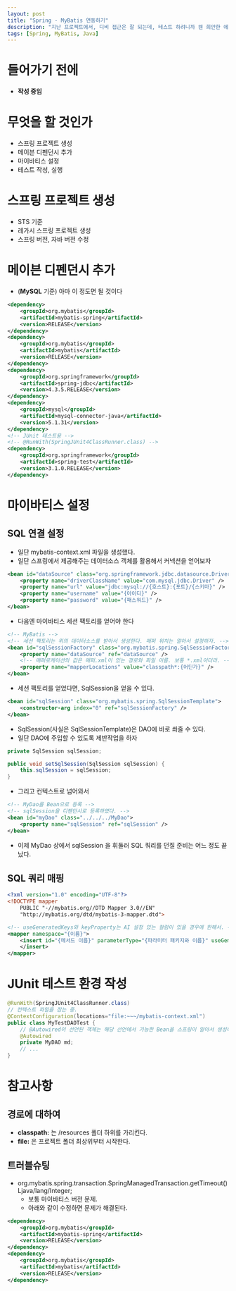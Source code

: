 ```yaml
---
layout: post
title: "Spring - MyBatis 연동하기"
description: "지난 프로젝트에서, 디비 접근은 잘 되는데, 테스트 하려니까 웬 희안한 에러들이 떠서 정석대로 재시도."
tags: [Spring, MyBatis, Java]
---
```


# 들어가기 전에
* __작성 중임__

# 무엇을 할 것인가
* 스프링 프로젝트 생성
* 메이븐 디펜던시 추가
* 마이바티스 설정
* 테스트 작성, 실행

# 스프링 프로젝트 생성
* STS 기준
* 레가시 스프링 프로젝트 생성
* 스프링 버전, 자바 버전 수정

# 메이븐 디펜던시 추가
* (__MySQL__ 기준) 아마 이 정도면 될 것이다

```xml
<dependency>
    <groupId>org.mybatis</groupId>
    <artifactId>mybatis-spring</artifactId>
    <version>RELEASE</version>
</dependency>
<dependency>
    <groupId>org.mybatis</groupId>
    <artifactId>mybatis</artifactId>
    <version>RELEASE</version>
</dependency>
<dependency>
    <groupId>org.springframework</groupId>
    <artifactId>spring-jdbc</artifactId>
    <version>4.3.5.RELEASE</version>
</dependency>
<dependency>
    <groupId>mysql</groupId>
    <artifactId>mysql-connector-java</artifactId>
    <version>5.1.31</version>
</dependency>
<!-- JUnit 테스트용 -->
<!-- @RunWith(SpringJUnit4ClassRunner.class) -->
<dependency>
    <groupId>org.springframework</groupId>
    <artifactId>spring-test</artifactId>
    <version>3.1.0.RELEASE</version>
</dependency>
```

# 마이바티스 설정

## SQL 연결 설정
* 일단 mybatis-context.xml 파일을 생성했다.
* 일단 스프링에서 제공해주는 데이터소스 객체를 활용해서 커넥션을 얻어보자

```xml
<bean id="dataSource" class="org.springframework.jdbc.datasource.DriverManagerDataSource">
    <property name="driverClassName" value="com.mysql.jdbc.Driver" />
    <property name="url" value="jdbc:mysql://{호스트}:{포트}/{스키마}" />
    <property name="username" value="{아이디}" />
    <property name="password" value="{패스워드}" />
</bean>
```

* 다음엔 마이바티스 세션 팩토리를 얻어야 한다

```xml
<!-- MyBatis -->
<!-- 세션 팩토리는 위의 데이터소스를 받아서 생성한다. 매퍼 위치는 알아서 설정하자. -->
<bean id="sqlSessionFactory" class="org.mybatis.spring.SqlSessionFactoryBean">
    <property name="dataSource" ref="dataSource" />
    <!-- 매퍼로케이션의 값은 매퍼.xml이 있는 경로와 파일 이름. 보통 *.xml이더라. -->
    <property name="mapperLocations" value="classpath*:{어딘가}" />
</bean>
```

* 세션 팩토리를 얻었다면, SqlSession을 얻을 수 있다.

```xml
<bean id="sqlSession" class="org.mybatis.spring.SqlSessionTemplate">
    <constructor-arg index="0" ref="sqlSessionFactory" />
</bean>
```

* SqlSession(사실은 SqlSessionTemplate)은 DAO에 바로 쏴줄 수 있다.
* 일단 DAO에 주입할 수 있도록 제반작업을 하자

```java
private SqlSession sqlSession;

public void setSqlSession(SqlSession sqlSession) {
    this.sqlSession = sqlSession;
}
```

* 그리고 컨텍스트로 넘어와서

```xml
<!-- MyDao를 Bean으로 등록 -->
<!-- sqlSession을 디펜던시로 등록하였다. -->
<bean id="myDao" class="../../../MyDao">
    <property name="sqlSession" ref="sqlSession" />
</bean>
```

* 이제 MyDao 상에서 sqlSession 을 휘둘러 SQL 쿼리를 던질 준비는 어느 정도 끝났다.

## SQL 쿼리 매핑

```xml
<?xml version="1.0" encoding="UTF-8"?>
<!DOCTYPE mapper
    PUBLIC "-//mybatis.org//DTD Mapper 3.0//EN"
    "http://mybatis.org/dtd/mybatis-3-mapper.dtd">

<!-- useGeneratedKeys와 keyProperty는 AI 설정 있는 컬럼이 있을 경우에 한해서. -->
<mapper namespace="{이름}">
	<insert id="{메서드 이름}" parameterType="{파라미터 패키지와 이름}" useGeneratedKeys="true" keyProperty="id">
	</insert>
</mapper>
```

# JUnit 테스트 환경 작성

```java
@RunWith(SpringJUnit4ClassRunner.class)
// 컨텍스트 파일을 잡는 중.
@ContextConfiguration(locations="file:~~~/mybatis-context.xml")
public class MyTestDAOTest {
    // @Autowired이 선언된 객체는 해당 선언에서 가능한 Bean을 스프링이 알아서 생성해준다.
    @Autowired
	private MyDAO md;
    // ...
}
```

# 참고사항

## 경로에 대하여
* __classpath:__ 는 /resources 폴더 하위를 가리킨다.
* __file:__ 은 프로젝트 폴더 최상위부터 시작한다.

## 트러블슈팅
* org.mybatis.spring.transaction.SpringManagedTransaction.getTimeout()Ljava/lang/Integer;
    * 보통 마이바티스 버전 문제.
    * 아래와 같이 수정하면 문제가 해결된다.

```xml
<dependency>
    <groupId>org.mybatis</groupId>
    <artifactId>mybatis-spring</artifactId>
    <version>RELEASE</version>
</dependency>
<dependency>
    <groupId>org.mybatis</groupId>
    <artifactId>mybatis</artifactId>
    <version>RELEASE</version>
</dependency>
```